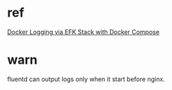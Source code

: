 # ref
[Docker Logging via EFK Stack with Docker Compose](https://codefarm.me/2018/06/29/elasticsearch-fluentd-kibana-docker-compose/)

# warn
fluentd can output logs only when it start before nginx.
